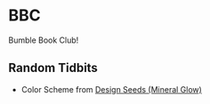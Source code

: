 # BBC
Bumble Book Club!

## Random Tidbits

+ Color Scheme from [Design Seeds (Mineral Glow)](https://www.design-seeds.com/seasons/spring/mineral-glow/)
